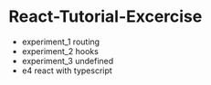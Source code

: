 # React-Tutorial-Excercise
- experiment_1 routing
- experiment_2 hooks
- experiment_3 undefined
- e4 react with typescript